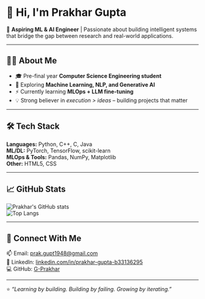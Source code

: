 # 👋 Hi, I'm Prakhar Gupta  

🚀 **Aspiring ML & AI Engineer** | Passionate about building intelligent systems that bridge the gap between research and real-world applications.  

---

## 🧑‍💻 About Me  
- 🎓 Pre-final year **Computer Science Engineering student**  
- 🤖 Exploring **Machine Learning, NLP, and Generative AI**  
- ⚡ Currently learning **MLOps + LLM fine-tuning**  
- 💡 Strong believer in *execution > ideas* – building projects that matter  

---

## 🛠️ Tech Stack  
**Languages:** Python, C++, C, Java  
**ML/DL:** PyTorch, TensorFlow, scikit-learn     
**MLOps & Tools:** Pandas, NumPy, Matplotlib  
**Other:** HTML5, CSS     

---

## 📈 GitHub Stats  
![Prakhar's GitHub stats](https://github-readme-stats.vercel.app/api?username=G-Prakhar&show_icons=true&theme=tokyonight)  
![Top Langs](https://github-readme-stats.vercel.app/api/top-langs/?username=G-Prakhar&layout=compact&theme=tokyonight&cache_seconds=1800)  

---

## 🤝 Connect With Me  
📫 Email: [prak.gupt1948@gmail.com](mailto:prak.gupt1948@gmail.com)  
💼 LinkedIn: [linkedin.com/in/prakhar-gupta-b33136295](https://www.linkedin.com/in/prakhar-gupta-b33136295)  
💻 GitHub: [G-Prakhar](https://github.com/G-Prakhar)  

---
⭐️ *“Learning by building. Building by failing. Growing by iterating.”*  
